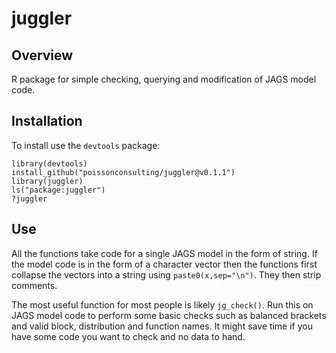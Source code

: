 # juggler

## Overview

R package for simple checking, querying and modification
of JAGS model code.

## Installation

To install use the `devtools` package:

    library(devtools)
    install_github("poissonconsulting/juggler@v0.1.1")
    library(juggler)
    ls("package:juggler")
    ?juggler

## Use

All the functions take code for a single JAGS model in the form of string. If the 
model code is in the form of a character vector then the functions first collapse the 
vectors into a string using `paste0(x,sep="\n")`. They then strip comments.

The most useful function for most people is likely `jg_check()`. Run this on
JAGS model code to perform some basic checks such as balanced brackets
and valid block, distribution and function names. 
It might save time if you have some code you want to check and no data to hand.
